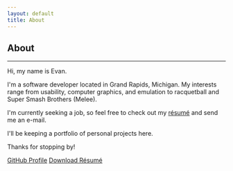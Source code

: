 ```yaml
---
layout: default
title: About
---
```


## About 
<hr>

Hi, my name is Evan. 

I'm a software developer located in Grand Rapids, Michigan. My interests range from usability, computer graphics, and emulation to racquetball and Super Smash Brothers (Melee).

I'm currently seeking a job, so feel free to check out my <a href="{{site.url}}/downloads/Dunne_resume.pdf">résumé</a> and send me an e-mail.

I'll be keeping a portfolio of personal projects here.

Thanks for stopping by!

<div class="about-me-buttons">
<a href="{{ site.github-profile }}" class="btn"><i class="fab fa-github"></i> GitHub Profile</a>
<a href="{{site.url}}/downloads/Dunne_resume.pdf" class="btn"><i class="fas fa-download"></i> Download Résumé</a>
</div>



